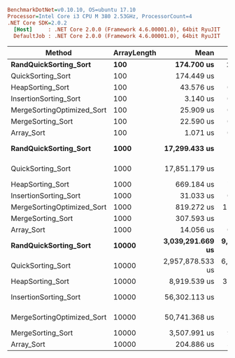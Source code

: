``` ini

BenchmarkDotNet=v0.10.10, OS=ubuntu 17.10
Processor=Intel Core i3 CPU M 380 2.53GHz, ProcessorCount=4
.NET Core SDK=2.0.2
  [Host]     : .NET Core 2.0.0 (Framework 4.6.00001.0), 64bit RyuJIT
  DefaultJob : .NET Core 2.0.0 (Framework 4.6.00001.0), 64bit RyuJIT


```
|                     Method | ArrayLength |             Mean |         Error |        StdDev |
|--------------------------- |------------ |-----------------:|--------------:|--------------:|
|      **RandQuickSorting_Sort** |         **100** |       **174.700 us** |     **2.4566 us** |     **2.1777 us** |
|          QuickSorting_Sort |         100 |       174.449 us |     1.2462 us |     1.1657 us |
|           HeapSorting_Sort |         100 |        43.576 us |     0.4263 us |     0.3987 us |
|      InsertionSorting_Sort |         100 |         3.140 us |     0.0622 us |     0.0639 us |
| MergeSortingOptimized_Sort |         100 |        25.909 us |     0.2659 us |     0.2487 us |
|          MergeSorting_Sort |         100 |        22.590 us |     0.2745 us |     0.2568 us |
|                 Array_Sort |         100 |         1.071 us |     0.0316 us |     0.0933 us |
|      **RandQuickSorting_Sort** |        **1000** |    **17,299.433 us** |   **112.5319 us** |    **99.7566 us** |
|          QuickSorting_Sort |        1000 |    17,851.179 us |   197.2233 us |   184.4828 us |
|           HeapSorting_Sort |        1000 |       669.184 us |     7.1920 us |     6.7274 us |
|      InsertionSorting_Sort |        1000 |        31.033 us |     0.3574 us |     0.3343 us |
| MergeSortingOptimized_Sort |        1000 |       819.272 us |    15.0956 us |    14.1205 us |
|          MergeSorting_Sort |        1000 |       307.593 us |     2.0588 us |     1.8250 us |
|                 Array_Sort |        1000 |        14.056 us |     0.2758 us |     0.4903 us |
|      **RandQuickSorting_Sort** |       **10000** | **3,039,291.669 us** | **9,678.8036 us** | **9,053.5581 us** |
|          QuickSorting_Sort |       10000 | 2,957,878.533 us | 6,420.4375 us | 6,005.6807 us |
|           HeapSorting_Sort |       10000 |     8,919.539 us |    31.1612 us |    29.1482 us |
|      InsertionSorting_Sort |       10000 |    56,302.113 us |   475.3105 us |   444.6057 us |
| MergeSortingOptimized_Sort |       10000 |    50,741.368 us |   955.6274 us |   981.3589 us |
|          MergeSorting_Sort |       10000 |     3,507.991 us |     9.7661 us |     7.6247 us |
|                 Array_Sort |       10000 |       204.886 us |     3.8870 us |     4.3204 us |
